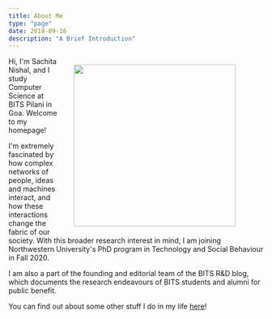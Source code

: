 ```yaml
---
title: About Me
type: "page"
date: 2019-09-16
description: "A Brief Introduction"
---
```


<!-- <figure>
 <img style="float: right; margin: 15px 15px 15px 25px;" src="../img/broadway.png" width="320" />
</figure> -->

<figure>
 <img style="float: right; margin: 15px 15px 15px 25px;" src="../img/broadway.png" width="320" />
</figure>


Hi, I'm Sachita Nishal, and I study Computer Science at BITS Pilani in Goa. Welcome to my homepage!

<!-- {{< figure class="floatright" src="img/broadway.png" width="380" title="waddup Chicago">}}
 -->
I'm extremely fascinated by how complex networks of people, ideas and machines interact, and how these interactions change the fabric of our society. With this broader research interest in mind, I am joining Northwestern University's PhD program in Technology and Social Behaviour in Fall 2020. 

I am also a part of the founding and editorial team of the BITS R&D blog, which documents the research endeavours of BITS students and alumni for public benefit.

You can find out about some other stuff I do in my life [here](posts/2020-06-16-cool-stuff/)!

